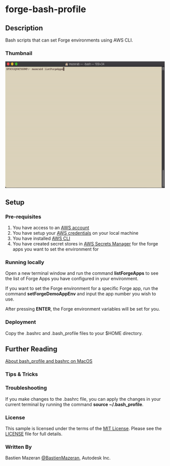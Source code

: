 # forge-bash-profile

## Description 

Bash scripts that can set Forge environments using AWS CLI.

### Thumbnail

<img src="/assets/images/bash-script-demo.gif" width="600" height="400">

## Setup

### Pre-requisites

1. You have access to an [AWS account](https://aws.amazon.com/console)
1. You have setup your [AWS credentials](https://docs.aws.amazon.com/sdk-for-java/v1/developer-guide/setup-credentials.html) on your local machine
1. You have installed [AWS CLI](https://aws.amazon.com/cli/)
1. You have created secret stores in [AWS Secrets Manager](https://aws.amazon.com/secrets-manager/) for the forge apps you want to set the environment for 

### Running locally

Open a new terminal window and run the command **listForgeApps** to see the list of Forge Apps you have configured in your environment. 

If you want to set the Forge environment for a specific Forge app, run the command **setForgeDemoAppEnv** and input the app number you wish to use.

After pressing **ENTER**, the Forge environment variables will be set for you. 

### Deployment

Copy the .bashrc and .bash_profile files to your $HOME directory.

## Further Reading

[About bash_profile and bashrc on MacOS](https://scriptingosx.com/2017/04/about-bash_profile-and-bashrc-on-macos/)

### Tips & Tricks

### Troubleshooting

If you make changes to the .bashrc file, you can apply the changes in your current terminal by running the command **source ~/.bash_profile**.

### License

This sample is licensed under the terms of the [MIT License](http://opensource.org/licenses/MIT). Please see the [LICENSE](LICENSE) file for full details.

### Written By

Bastien Mazeran [@BastienMazeran](https://twitter.com/BastienMazeran), Autodesk Inc.
